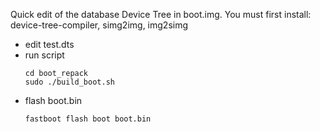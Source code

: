 Quick edit of the database Device Tree in boot.img.
You must first install: device-tree-compiler, simg2img, img2simg

- edit test.dts
- run script
  ```shell
  cd boot_repack
  sudo ./build_boot.sh
  ```
- flash boot.bin
  ```shell
  fastboot flash boot boot.bin 
  ```
  
